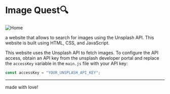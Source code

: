 # Image Quest🔍

![Home](https://github.com/zakm7/ImageQuest/assets/73174780/ea48a272-385e-483a-8cf7-ed35188050be)

a website that allows to search for images using the Unsplash API. This website is built using HTML, CSS, and JavaScript.

This website uses the Unsplash API to fetch images. To configure the API access, obtain an API key from the unsplash developer portal and replace the `accessKey` variable in the `main.js` file with your API key:

```javascript
const accessKey = "YOUR_UNSPLASH_API_KEY";
```

---

made with love!
